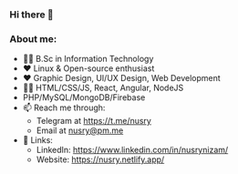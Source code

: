 ### Hi there 👋
### About me:
   - 👨‍🎓 B.Sc in Information Technology
   - ❤️ Linux & Open-source enthusiast
   - ❤️ Graphic Design, UI/UX Design, Web Development
   - 👨‍💻 HTML/CSS/JS, React, Angular, NodeJS
   - PHP/MySQL/MongoDB/Firebase
   - 📫 Reach me through:
      - Telegram at https://t.me/nusry
      - Email at nusry@pm.me
   - 🔗 Links:
      - LinkedIn: https://www.linkedin.com/in/nusrynizam/
      - Website: https://nusry.netlify.app/

